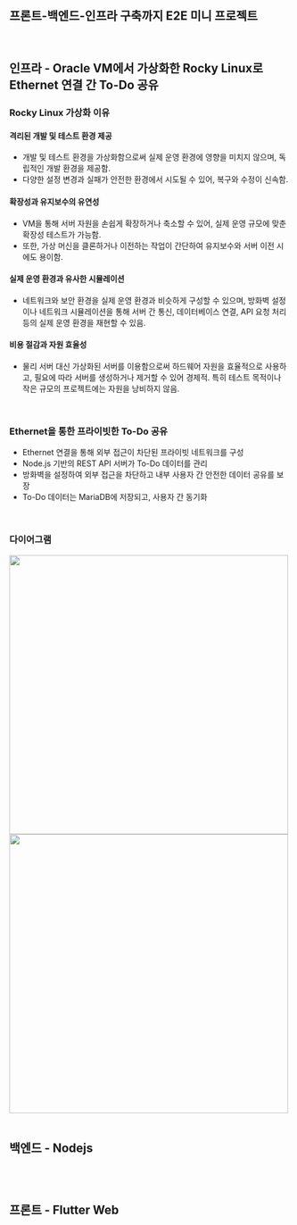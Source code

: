 ## 프론트-백엔드-인프라 구축까지 E2E 미니 프로젝트

<br/>

## 인프라 - Oracle VM에서 가상화한 Rocky Linux로 Ethernet 연결 간 To-Do 공유

### **Rocky Linux 가상화 이유**

#### **격리된 개발 및 테스트 환경 제공**
- 개발 및 테스트 환경을 가상화함으로써 실제 운영 환경에 영향을 미치지 않으며, 독립적인 개발 환경을 제공함.
- 다양한 설정 변경과 실패가 안전한 환경에서 시도될 수 있어, 복구와 수정이 신속함.

#### **확장성과 유지보수의 유연성**
- VM을 통해 서버 자원을 손쉽게 확장하거나 축소할 수 있어, 실제 운영 규모에 맞춘 확장성 테스트가 가능함.
- 또한, 가상 머신을 클론하거나 이전하는 작업이 간단하여 유지보수와 서버 이전 시에도 용이함.

#### **실제 운영 환경과 유사한 시뮬레이션**
- 네트워크와 보안 환경을 실제 운영 환경과 비슷하게 구성할 수 있으며, 방화벽 설정이나 네트워크 시뮬레이션을 통해 서버 간 통신, 데이터베이스 연결, API 요청 처리 등의 실제 운영 환경을 재현할 수 있음.

#### 비용 절감과 자원 효율성
- 물리 서버 대신 가상화된 서버를 이용함으로써 하드웨어 자원을 효율적으로 사용하고, 필요에 따라 서버를 생성하거나 제거할 수 있어 경제적. 특히 테스트 목적이나 작은 규모의 프로젝트에는 자원을 낭비하지 않음.

<br/>

### **Ethernet을 통한 프라이빗한 To-Do 공유**

- Ethernet 연결을 통해 외부 접근이 차단된 프라이빗 네트워크를 구성
- Node.js 기반의 REST API 서버가 To-Do 데이터를 관리
- 방화벽을 설정하여 외부 접근을 차단하고 내부 사용자 간 안전한 데이터 공유를 보장
- To-Do 데이터는 MariaDB에 저장되고, 사용자 간 동기화

<br/>



### 다이어그램

<img src="https://github.com/user-attachments/assets/f242f065-b3b8-400c-8585-da1ca024d24b" width="500">


   
<img src="https://github.com/user-attachments/assets/531bb832-f629-47bd-bb9a-d0a52e2a07d0" width="500">


<br/>
<br/>

## 백엔드 - Nodejs

<br/>
<br/>


## 프론트 - Flutter Web
